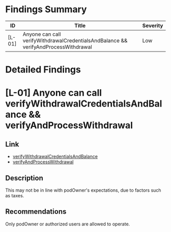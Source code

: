 # Findings Summary

| ID     | Title                                                                               | Severity |
| ------ | ----------------------------------------------------------------------------------- | -------- |
| [L-01] | Anyone can call verifyWithdrawalCredentialsAndBalance && verifyAndProcessWithdrawal | Low      |

# Detailed Findings

# [L-01] Anyone can call verifyWithdrawalCredentialsAndBalance && verifyAndProcessWithdrawal

## Link

- [verifyWithdrawalCredentialsAndBalance](https://github.com/code-423n4/2023-04-eigenlayer/blob/5e4872358cd2bda1936c29f460ece2308af4def6/src/contracts/pods/EigenPod.sol#LL175C52-L175C52)
- [verifyAndProcessWithdrawal](https://github.com/code-423n4/2023-04-eigenlayer/blob/5e4872358cd2bda1936c29f460ece2308af4def6/src/contracts/pods/EigenPod.sol#L305)

## Description

This may not be in line with podOwner's expectations, due to factors such as taxes.    

## Recommendations

Only podOwner or authorized users are allowed to operate.   
